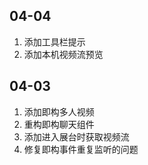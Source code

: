 ## 04-04

1. 添加工具栏提示
2. 添加本机视频流预览

## 04-03

1. 添加即构多人视频
2. 重构即构聊天组件
3. 添加进入展台时获取视频流
4. 修复即构事件重复监听的问题